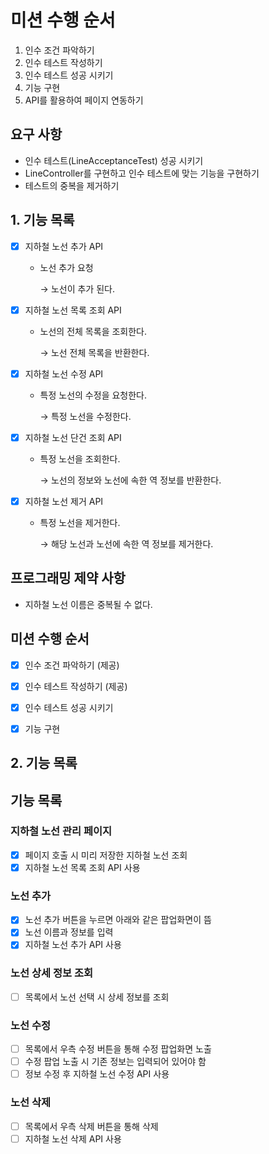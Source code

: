 # 미션 수행 순서

1. 인수 조건 파악하기
2. 인수 테스트 작성하기
3. 인수 테스트 성공 시키기
4. 기능 구현
5. API를 활용하여 페이지 연동하기

## 요구 사항

- 인수 테스트(LineAcceptanceTest) 성공 시키기
- LineController를 구현하고 인수 테스트에 맞는 기능을 구현하기
- 테스트의 중복을 제거하기

## 1. 기능 목록

- [x] 지하철 노선 추가 API

  - 노선 추가 요청 

    → 노선이 추가 된다.

- [x] 지하철 노선 목록 조회 API

  - 노선의 전체 목록을 조회한다.

    → 노선 전체 목록을 반환한다.

- [x] 지하철 노선 수정 API

  - 특정 노선의 수정을 요청한다.

    → 특정 노선을 수정한다.

- [x] 지하철 노선 단건 조회 API

  - 특정 노선을 조회한다.

    → 노선의 정보와 노선에 속한 역 정보를 반환한다.

- [x] 지하철 노선 제거 API

  - 특정 노선을 제거한다.

    → 해당 노선과 노선에 속한 역 정보를 제거한다.

## 프로그래밍 제약 사항

- 지하철 노선 이름은 중복될 수 없다.

## 미션 수행 순서

- [x] 인수 조건 파악하기 (제공)

- [x] 인수 테스트 작성하기 (제공)

- [x] 인수 테스트 성공 시키기

- [x] 기능 구현



## 2. 기능 목록

## 기능 목록

### 지하철 노선 관리 페이지

- [x] 페이지 호출 시 미리 저장한 지하철 노선 조회
- [x] 지하철 노선 목록 조회 API 사용

### 노선 추가

- [x] 노선 추가 버튼을 누르면 아래와 같은 팝업화면이 뜸
- [x] 노선 이름과 정보를 입력
- [x] 지하철 노선 추가 API 사용

### 노선 상세 정보 조회
- [ ] 목록에서 노선 선택 시 상세 정보를 조회

### 노선 수정
- [ ] 목록에서 우측 수정 버튼을 통해 수정 팝업화면 노출
- [ ] 수정 팝업 노출 시 기존 정보는 입력되어 있어야 함
- [ ] 정보 수정 후 지하철 노선 수정 API 사용

### 노선 삭제
- [ ] 목록에서 우측 삭제 버튼을 통해 삭제
- [ ] 지하철 노선 삭제 API 사용
